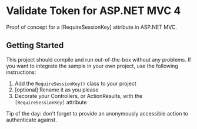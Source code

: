 # Validate Token for ASP.NET MVC 4

Proof of concept for a [RequireSessionKey] attribute in ASP.NET MVC.

## Getting Started

This project should compile and run out-of-the-box without any problems. If you want to integrate the sample in your own project, use the following instructions:

1. Add the `RequireSessionKey()` class to your project
2. [optional] Rename it as you please
3. Decorate your Controllers, or ActionResults, with the `[RequireSessionKey]` attribute

Tip of the day: don't forget to provide an anonymously accessible action to authenticate against. 